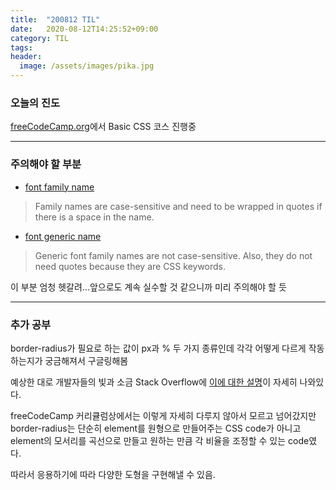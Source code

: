 ```yaml
---
title:  "200812 TIL"
date:   2020-08-12T14:25:52+09:00
category: TIL
tags: 
header:
  image: /assets/images/pika.jpg
---
```


<h3>오늘의 진도</h3>

[freeCodeCamp.org](https://www.freecodecamp.org/)에서 Basic CSS 코스 진행중

<hr>

<h3>주의해야 할 부분</h3>

 - [font family name](https://www.freecodecamp.org/learn/responsive-web-design/basic-css/import-a-google-font)

>Family names are case-sensitive and need to be wrapped in quotes if there is a space in the name.

 - [font generic name](https://www.freecodecamp.org/learn/responsive-web-design/basic-css/specify-how-fonts-should-degrade)

>Generic font family names are not case-sensitive. Also, they do not need quotes because they are CSS keywords.	

이 부분 엄청 헷갈려...앞으로도 계속 실수할 것 같으니까 미리 주의해야 할 듯

<hr>

<h3>추가 공부</h3>

border-radius가 필요로 하는 값이 px과 % 두 가지 종류인데 각각 어떻게 다르게 작동하는지가 궁금해져서 구글링해봄 

예상한 대로 개발자들의 빛과 소금 Stack Overflow에 [이에 대한 설명](https://stackoverflow.com/questions/29966499/border-radius-in-percentage-and-pixels-px-or-em)이 자세히 나와있다.

freeCodeCamp 커리큘럼상에서는 이렇게 자세히 다루지 않아서 모르고 넘어갔지만 border-radius는 단순히 element를 원형으로 만들어주는 CSS code가 아니고 element의 모서리를 곡선으로 만들고 원하는 만큼 각 비율을 조정할 수 있는 code였다.

따라서 응용하기에 따라 다양한 도형을 구현해낼 수 있음.

